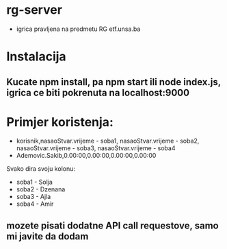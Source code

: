 # rg-server
- igrica pravljena na predmetu RG etf.unsa.ba

# Instalacija
## Kucate npm install, pa npm start ili node index.js, igrica ce biti pokrenuta na localhost:9000

# Primjer koristenja:
- korisnik,nasaoStvar.vrijeme - soba1, nasaoStvar.vrijeme - soba2, nasaoStvar.vrijeme - soba3, nasaoStvar.vrijeme - soba4
- Ademovic.Sakib,0.00:00,0.00:00,0.00:00,0.00:00

Svako dira svoju kolonu:
- soba1 - Solja
- soba2 - Dzenana
- soba3 - Ajla
- soba4 - Amir

## mozete pisati dodatne API call requestove, samo mi javite da dodam
